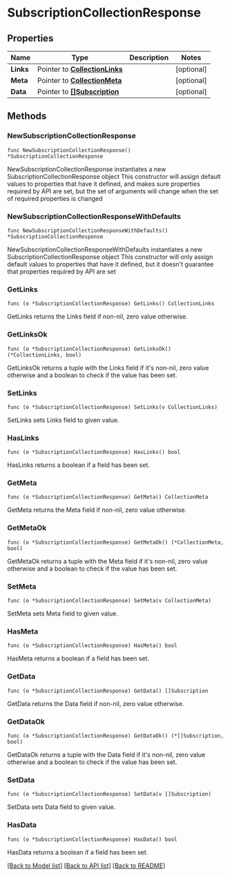 # SubscriptionCollectionResponse

## Properties

Name | Type | Description | Notes
------------ | ------------- | ------------- | -------------
**Links** | Pointer to [**CollectionLinks**](CollectionLinks.md) |  | [optional] 
**Meta** | Pointer to [**CollectionMeta**](CollectionMeta.md) |  | [optional] 
**Data** | Pointer to [**[]Subscription**](Subscription.md) |  | [optional] 

## Methods

### NewSubscriptionCollectionResponse

`func NewSubscriptionCollectionResponse() *SubscriptionCollectionResponse`

NewSubscriptionCollectionResponse instantiates a new SubscriptionCollectionResponse object
This constructor will assign default values to properties that have it defined,
and makes sure properties required by API are set, but the set of arguments
will change when the set of required properties is changed

### NewSubscriptionCollectionResponseWithDefaults

`func NewSubscriptionCollectionResponseWithDefaults() *SubscriptionCollectionResponse`

NewSubscriptionCollectionResponseWithDefaults instantiates a new SubscriptionCollectionResponse object
This constructor will only assign default values to properties that have it defined,
but it doesn't guarantee that properties required by API are set

### GetLinks

`func (o *SubscriptionCollectionResponse) GetLinks() CollectionLinks`

GetLinks returns the Links field if non-nil, zero value otherwise.

### GetLinksOk

`func (o *SubscriptionCollectionResponse) GetLinksOk() (*CollectionLinks, bool)`

GetLinksOk returns a tuple with the Links field if it's non-nil, zero value otherwise
and a boolean to check if the value has been set.

### SetLinks

`func (o *SubscriptionCollectionResponse) SetLinks(v CollectionLinks)`

SetLinks sets Links field to given value.

### HasLinks

`func (o *SubscriptionCollectionResponse) HasLinks() bool`

HasLinks returns a boolean if a field has been set.

### GetMeta

`func (o *SubscriptionCollectionResponse) GetMeta() CollectionMeta`

GetMeta returns the Meta field if non-nil, zero value otherwise.

### GetMetaOk

`func (o *SubscriptionCollectionResponse) GetMetaOk() (*CollectionMeta, bool)`

GetMetaOk returns a tuple with the Meta field if it's non-nil, zero value otherwise
and a boolean to check if the value has been set.

### SetMeta

`func (o *SubscriptionCollectionResponse) SetMeta(v CollectionMeta)`

SetMeta sets Meta field to given value.

### HasMeta

`func (o *SubscriptionCollectionResponse) HasMeta() bool`

HasMeta returns a boolean if a field has been set.

### GetData

`func (o *SubscriptionCollectionResponse) GetData() []Subscription`

GetData returns the Data field if non-nil, zero value otherwise.

### GetDataOk

`func (o *SubscriptionCollectionResponse) GetDataOk() (*[]Subscription, bool)`

GetDataOk returns a tuple with the Data field if it's non-nil, zero value otherwise
and a boolean to check if the value has been set.

### SetData

`func (o *SubscriptionCollectionResponse) SetData(v []Subscription)`

SetData sets Data field to given value.

### HasData

`func (o *SubscriptionCollectionResponse) HasData() bool`

HasData returns a boolean if a field has been set.


[[Back to Model list]](../README.md#documentation-for-models) [[Back to API list]](../README.md#documentation-for-api-endpoints) [[Back to README]](../README.md)



